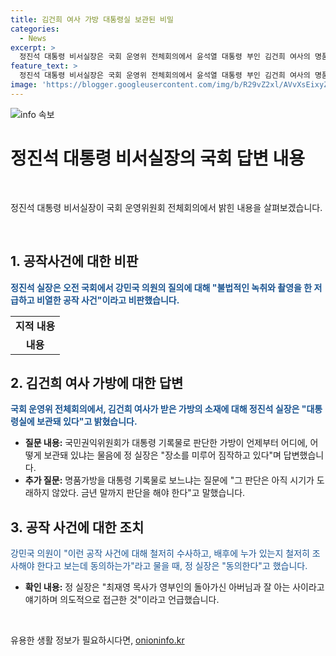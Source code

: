```yaml
---
title: 김건희 여사 가방 대통령실 보관된 비밀
categories:
  - News
excerpt: >
  정진석 대통령 비서실장은 국회 운영위 전체회의에서 윤석열 대통령 부인 김건희 여사의 명품가방 관련 질문에 대해 대통령 기록물로 보관 중이라고 밝히며, 일각 측은 비열하고 저급한 공작 사건이라 비판했다. 이에 대해 의원들은 철저한 수사와 배후 조사를 요구했고, 정 실장은 동의했다.
feature_text: >
  정진석 대통령 비서실장은 국회 운영위 전체회의에서 윤석열 대통령 부인 김건희 여사의 명품가방 관련 질문에 대해 대통령 기록물로 보관 중이라고 밝히며, 일각 측은 비열하고 저급한 공작 사건이라 비판했다. 이에 대해 의원들은 철저한 수사와 배후 조사를 요구했고, 정 실장은 동의했다.
image: 'https://blogger.googleusercontent.com/img/b/R29vZ2xl/AVvXsEixyZcFfHzMRdzZMjFBmAUKJYCLCGyLL1o632UiGVXcaFdKo_bkvkuCioo0uUKlGfBVcT3P84aROyZIXSBEx3Aw5nCQ3pTgDom1WDC4m8eifvWiAmWEEVb4x6G_l8C0QH225ldMjyaFvpxGEBGNO37VmDTDMHGhJPq73UglMfDca1-0aw/s1600/blogspot.png'
---
```


<p><img src="https://blogger.googleusercontent.com/img/b/R29vZ2xl/AVvXsEixyZcFfHzMRdzZMjFBmAUKJYCLCGyLL1o632UiGVXcaFdKo_bkvkuCioo0uUKlGfBVcT3P84aROyZIXSBEx3Aw5nCQ3pTgDom1WDC4m8eifvWiAmWEEVb4x6G_l8C0QH225ldMjyaFvpxGEBGNO37VmDTDMHGhJPq73UglMfDca1-0aw/s1600/blogspot.png" alt="info 속보" /></p>

<h1>정진석 대통령 비서실장의 국회 답변 내용</h1>

<p data-ke-size="size16">&nbsp;</p>

<p>정진석 대통령 비서실장이 국회 운영위원회 전체회의에서 밝힌 내용을 살펴보겠습니다.</p>

<p data-ke-size="size16">&nbsp;</p>

<h2 data-ke-size="size26">1. 공작사건에 대한 비판</h2>

<p><b><span style="color: #1a5490;">정진석 실장은 오전 국회에서 강민국 의원의 질의에 대해 "불법적인 녹취와 촬영을 한 저급하고 비열한 공작 사건"이라고 비판했습니다.</span></b></p>

<table>
    <tbody>
        <tr>
            <td style="text-align: center; height: 17px;"><b>지적 내용</b></td>
        </tr>
        <tr>
            <td style="text-align: center; height: 17px;"><b>내용</b></td>
        </tr>
    </tbody>
</table>

<h2 data-ke-size="size26">2. 김건희 여사 가방에 대한 답변</h2>

<p><b><span style="color: #1a5490;">국회 운영위 전체회의에서, 김건희 여사가 받은 가방의 소재에 대해 정진석 실장은 "대통령실에 보관돼 있다"고 밝혔습니다.</span></b></p>

<ul>
    <li><b>질문 내용:</b> 국민권익위원회가 대통령 기록물로 판단한 가방이 언제부터 어디에, 어떻게 보관돼 있냐는 물음에 정 실장은 "장소를 미루어 짐작하고 있다"며 답변했습니다.</li>
    <li><b>추가 질문:</b> 명품가방을 대통령 기록물로 보느냐는 질문에 "그 판단은 아직 시기가 도래하지 않았다. 금년 말까지 판단을 해야 한다"고 말했습니다.</li>
</ul>

<h2 data-ke-size="size26">3. 공작 사건에 대한 조치</h2>

<p><span style="color: #1a5490;">강민국 의원이 "이런 공작 사건에 대해 철저히 수사하고, 배후에 누가 있는지 철저히 조사해야 한다고 보는데 동의하는가"라고 물을 때, 정 실장은 "동의한다"고 했습니다.</span></p>

<ul>
    <li><b>확인 내용:</b> 정 실장은 "최재영 목사가 영부인의 돌아가신 아버님과 잘 아는 사이라고 얘기하며 의도적으로 접근한 것"이라고 언급했습니다.</li>
</ul>

<p data-ke-size="size16">&nbsp;</p>
유용한 생활 정보가 필요하시다면, <a href="https://onioninfo.kr" rel="dofollow">onioninfo.kr</a>


